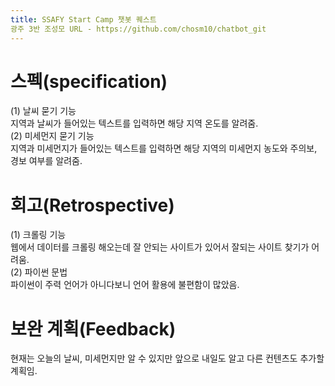 ```yaml
---
title: SSAFY Start Camp 챗봇 퀘스트
광주 3반 조성모 URL - https://github.com/chosm10/chatbot_git
---
```


# 스펙(specification)
(1) 날씨 묻기 기능 <br>
지역과 날씨가 들어있는 텍스트를 입력하면 해당 지역 온도를 알려줌. <br>
(2) 미세먼지 묻기 기능 <br>
지역과 미세먼지가 들어있는 텍스트를 입력하면 해당 지역의 미세먼지 농도와 주의보, 경보 여부를 알려줌. <br>

# 회고(Retrospective)
(1) 크롤링 기능 <br>
웹에서 데이터를 크롤링 해오는데 잘 안되는 사이트가 있어서 잘되는 사이트 찾기가 어려움. <br>
(2) 파이썬 문법 <br>
파이썬이 주력 언어가 아니다보니 언어 활용에 불편함이 많았음. <br>

# 보완 계획(Feedback)
현재는 오늘의 날씨, 미세먼지만 알 수 있지만 앞으로 내일도 알고 다른 컨텐츠도 추가할 계획임.

